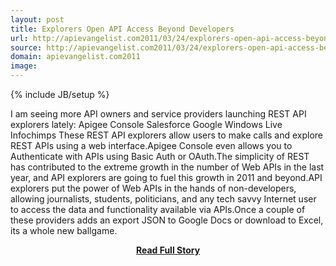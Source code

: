 ```yaml
---
layout: post
title: Explorers Open API Access Beyond Developers
url: http://apievangelist.com2011/03/24/explorers-open-api-access-beyond-developers/
source: http://apievangelist.com2011/03/24/explorers-open-api-access-beyond-developers/
domain: apievangelist.com2011
image: 
---
```

{% include JB/setup %}<p>I am seeing more API owners and service providers launching REST API explorers lately: Apigee Console Salesforce Google Windows Live Infochimps These REST API explorers allow users to make calls and explore REST APIs using a web interface.Apigee Console even allows you to Authenticate with APIs using Basic Auth or OAuth.The simplicity of REST has contributed to the extreme growth in the number of Web APIs in the last year, and API explorers are going to fuel this growth in 2011 and beyond.API explorers put the power of Web APIs in the hands of non-developers, allowing journalists, students, politicians, and any tech savvy Internet user to access the data and functionality available via APIs.Once a couple of these providers adds an export JSON to Google Docs or download to Excel, its a whole new ballgame.</p>
<center><p><a href="http://apievangelist.com2011/03/24/explorers-open-api-access-beyond-developers/" style='padding:25px; font-sze:18px; font-weight: bold;'>Read Full Story</a></p></center>
